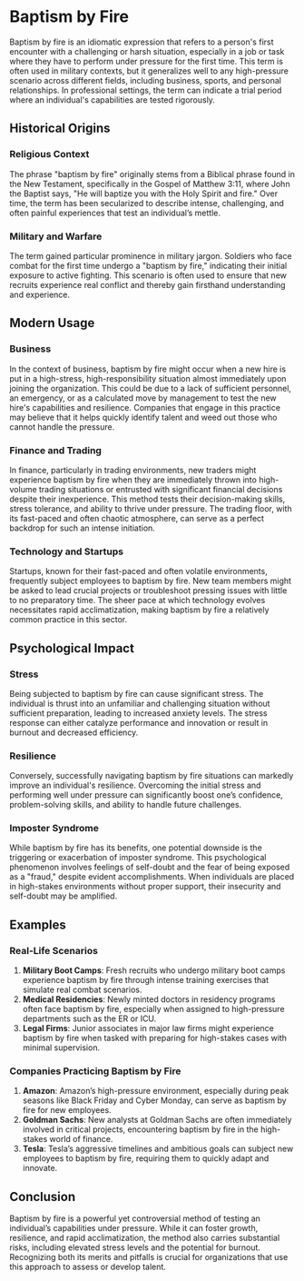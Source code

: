 # Baptism by Fire

Baptism by fire is an idiomatic expression that refers to a person's first encounter with a challenging or harsh situation, especially in a job or task where they have to perform under pressure for the first time. This term is often used in military contexts, but it generalizes well to any high-pressure scenario across different fields, including business, sports, and personal relationships. In professional settings, the term can indicate a trial period where an individual's capabilities are tested rigorously.

## Historical Origins

### Religious Context
The phrase "baptism by fire" originally stems from a Biblical phrase found in the New Testament, specifically in the Gospel of Matthew 3:11, where John the Baptist says, "He will baptize you with the Holy Spirit and fire." Over time, the term has been secularized to describe intense, challenging, and often painful experiences that test an individual’s mettle.

### Military and Warfare
The term gained particular prominence in military jargon. Soldiers who face combat for the first time undergo a "baptism by fire," indicating their initial exposure to active fighting. This scenario is often used to ensure that new recruits experience real conflict and thereby gain firsthand understanding and experience.

## Modern Usage

### Business
In the context of business, baptism by fire might occur when a new hire is put in a high-stress, high-responsibility situation almost immediately upon joining the organization. This could be due to a lack of sufficient personnel, an emergency, or as a calculated move by management to test the new hire's capabilities and resilience. Companies that engage in this practice may believe that it helps quickly identify talent and weed out those who cannot handle the pressure.

### Finance and Trading
In finance, particularly in trading environments, new traders might experience baptism by fire when they are immediately thrown into high-volume trading situations or entrusted with significant financial decisions despite their inexperience. This method tests their decision-making skills, stress tolerance, and ability to thrive under pressure. The trading floor, with its fast-paced and often chaotic atmosphere, can serve as a perfect backdrop for such an intense initiation.

### Technology and Startups
Startups, known for their fast-paced and often volatile environments, frequently subject employees to baptism by fire. New team members might be asked to lead crucial projects or troubleshoot pressing issues with little to no preparatory time. The sheer pace at which technology evolves necessitates rapid acclimatization, making baptism by fire a relatively common practice in this sector.

## Psychological Impact

### Stress
Being subjected to baptism by fire can cause significant stress. The individual is thrust into an unfamiliar and challenging situation without sufficient preparation, leading to increased anxiety levels. The stress response can either catalyze performance and innovation or result in burnout and decreased efficiency.

### Resilience
Conversely, successfully navigating baptism by fire situations can markedly improve an individual's resilience. Overcoming the initial stress and performing well under pressure can significantly boost one’s confidence, problem-solving skills, and ability to handle future challenges.

### Imposter Syndrome
While baptism by fire has its benefits, one potential downside is the triggering or exacerbation of imposter syndrome. This psychological phenomenon involves feelings of self-doubt and the fear of being exposed as a "fraud," despite evident accomplishments. When individuals are placed in high-stakes environments without proper support, their insecurity and self-doubt may be amplified.

## Examples

### Real-Life Scenarios
1. **Military Boot Camps**: Fresh recruits who undergo military boot camps experience baptism by fire through intense training exercises that simulate real combat scenarios.
2. **Medical Residencies**: Newly minted doctors in residency programs often face baptism by fire, especially when assigned to high-pressure departments such as the ER or ICU.
3. **Legal Firms**: Junior associates in major law firms might experience baptism by fire when tasked with preparing for high-stakes cases with minimal supervision.

### Companies Practicing Baptism by Fire
1. **Amazon**: Amazon’s high-pressure environment, especially during peak seasons like Black Friday and Cyber Monday, can serve as baptism by fire for new employees.
2. **Goldman Sachs**: New analysts at Goldman Sachs are often immediately involved in critical projects, encountering baptism by fire in the high-stakes world of finance.
3. **Tesla**: Tesla’s aggressive timelines and ambitious goals can subject new employees to baptism by fire, requiring them to quickly adapt and innovate.

## Conclusion

Baptism by fire is a powerful yet controversial method of testing an individual’s capabilities under pressure. While it can foster growth, resilience, and rapid acclimatization, the method also carries substantial risks, including elevated stress levels and the potential for burnout. Recognizing both its merits and pitfalls is crucial for organizations that use this approach to assess or develop talent.